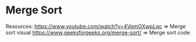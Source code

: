 # Merge Sort

Resources: https://www.youtube.com/watch?v=4VqmGXwpLqc => Merge sort 
visual
https://www.geeksforgeeks.org/merge-sort/ => Merge sort code
